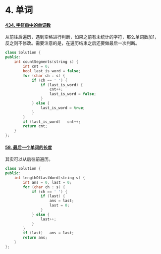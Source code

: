 # 4. 单词

#### [434. 字符串中的单词数](https://leetcode-cn.com/problems/number-of-segments-in-a-string/)

从前往后遍历，遇到空格进行判断，如果之前有未统计的字符，那么单词数加1，反之则不修改。需要注意的是，在遍历结束之后还要做最后一次判断。

```c++
class Solution {
public:
    int countSegments(string s) {
        int cnt = 0;
        bool last_is_word = false;
        for (char ch : s) {
            if (ch == ' ') {
                if (last_is_word) {
                    cnt++;
                    last_is_word = false;
                }
            } else {
                last_is_word = true;
            }
        }
        if (last_is_word)   cnt++;
        return cnt;
    }
};
```



#### [58. 最后一个单词的长度](https://leetcode-cn.com/problems/length-of-last-word/)

其实可以从后往前遍历。

```c++
class Solution {
public:
    int lengthOfLastWord(string s) {
        int ans = 0, last = 0;
        for (char ch : s) {
            if (ch == ' ') {
                if (last) {
                    ans = last;
                    last = 0;
                }
            } else {
                last++;
            }
        }
        if (last)   ans = last;
        return ans;
    }
};
```